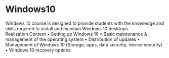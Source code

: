 # Windows10
Windows 10 course is designed to provide students with the knowledge and skills required to install and maintain Windows 10 desktops.  
Realization Content 
•	Setting up Windows 10
•	Basic maintenance & management of the operating system
•	Distribution of updates
•	Management of Windows 10 (Storage, apps, data security, device security)
•	Windows 10 recovery options

